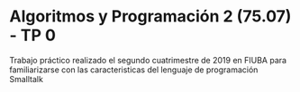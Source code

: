 # Algoritmos y Programación 2 (75.07) - TP 0

Trabajo práctico realizado el segundo cuatrimestre de 2019 en FIUBA para familiarizarse con las caracteristicas del lenguaje de programación Smalltalk
